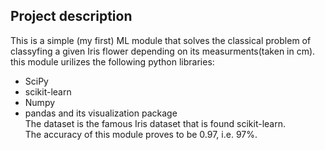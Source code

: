 ## Project description
This is a simple (my first) ML module that solves the classical problem of classyfing a given Iris flower depending on its measurments(taken in cm). <br>
this module urilizes the following python libraries:<br>
* SciPy <br>
* scikit-learn<br>
* Numpy<br>
* pandas and its visualization package<br>
The dataset is the famous Iris dataset that is found scikit-learn.<br>
The accuracy of this module proves to be 0.97, i.e. 97%.
